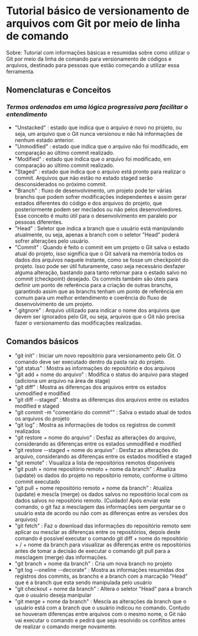 # Tutorial básico de versionamento de arquivos com Git por meio de linha de comando

Sobre: Tutorial com informações básicas e resumidas sobre como utilizar o Git por meio da linha de comando para versionamento de códigos e arquivos, destinado para pessoas que estão começando a utilizar essa ferramenta.

## Nomenclaturas e Conceitos 
### *Termos ordenados em uma lógica progressiva para facilitar o entendimento*

- "Unstacked" : estado que indica que o arquivo é novo no projeto, ou seja, um arquivo que o Git nunca versionou e não há informações de nenhum estado anterior.
- "Unmodified" : estado que indica que o arquivo não foi modificado, em comparação ao último commit realizado.
- "Modified" : estado que indica que o arquivo foi modificado, em comparação ao último commit realizado.
- "Staged" : estado que indica que o arquivo está pronto para realizar o commit. Arquivos que não estão no estado staged serão desconsiderados no próximo commit.
- "Branch" : fluxo de desenvolvimento, um projeto pode ter várias branchs que podem sofrer modificações independentes e assim gerar estados diferentes do código e dos arquivos do projeto, que posteriormente podem ser meclados ou não pelos desenvolvedores. Esse conceito é muito útil para o desenvolvimento em paralelo por pessoas diferentes.
- "Head" : Seletor que indica a branch que o usuário está manipulando atualmente, ou seja, apenas a branch com o seletor "Head" poderá sofrer alterações pelo usuário.
- "Commit" : Quando é feito o commit em um projeto o Git salva o estado atual do projeto, isso significa que o Git salvará na memória todos os dados dos arquivos naquele instante, como se fosse um checkpoint do projeto. Isso pode ser útil futuramente, caso seja necessário desfazer alguma alteração, bastando para tanto retornar para o estado salvo no commit (checkpoint) desejado. Os commits também são úteis para definir um ponto de referência para a criação de outras branchs, garantindo assim que as branchs tenham um ponto de referência em comum para um melhor entendimento e coerência do fluxo de desenvolvimento de um projeto. 
- ".gitgnore" : Arquivo utilizado para indicar o nome dos arquivos que devem ser ignorados pelo Git, ou seja, arquivos que o Git não precisa fazer o versionamento das modificações realizadas.

## Comandos básicos

- "git init" : Iniciar um novo repositório para versionamento pelo Git. O comando deve ser executado dentro da pasta raiz do projeto.
- "git status" : Mostra as informações do repositório e dos arquivos
- "git add + nome do arquivo" : Modifica o status do arquivo para staged (adiciona um arquivo na área de stage) 
- "git diff" : Mostra as diferenças dos arquivos entre os estados unmodified e modified
- "git diff --staged" : Mostra as diferenças dos arquivos entre os estados modified e staged
- "git commit -m "comentário do commit"" : Salva o estado atual de todos os arquivos do projeto 
- "git log" : Mostra as informações de todos os registros de commit realizados
- "git restore + nome do arquivo" : Desfaz as alterações do arquivo, considerando as diferenças entre os estados unmodified e modified
- "git restore --staged + nome do arquivo" : Desfaz as alterações do arquivo, considerando as diferenças entre os estados modified e staged
- "git remote" : Visualiza a lista de repositórios remotos disponíveis
- "git push + nome repositório remoto + nome da branch" : Atualiza (update) os dados do projeto no repositório remoto, conforme o último commit executado
- "git pull + nome repositório remoto + nome da branch" : Atualiza (update) e mescla (merge) os dados salvos no repositório local com os dados salvos no repositório remoto. (Cuidado! Após enviar este comando, o git faz a mesclagem das informações sem perguntar se o usuário esta de acordo ou não com as diferenças entre as versões dos arquivos)
- "git fetch" : Faz o download das informações do repositório remoto sem aplicar ou mesclar as diferenças entre os repositórios, depois deste comando é possível executar o comando git diff + nome do repositório + / + nome da branch para visualizar as diferenças entre os repositórios antes de tomar a decisão de executar o comando git pull para a mesclagem (merge) das informações.
- "git branch + nome da branch" : Cria um nova branch no projeto
- "git log --oneline --decorate" : Mostra as informações resumidas dos registros dos commits, as branchs e a branch com a marcação "Head" que é a branch que esta sendo manipulada pelo usuário
- "git checkout + nome da branch" : Altera o seletor "Head" para a branch que o usuário deseja manipular
- "git merge + nome da branch" : Mescla as alterações da branch que o usuário está com a branch que o usuário indicou no comando. Contudo se houveram diferenças entre arquivos com o mesmo nome, o Git não vai executar o comando e pedirá que seja resolvido os conflitos antes de realizar o comando merge novamente. 
    
